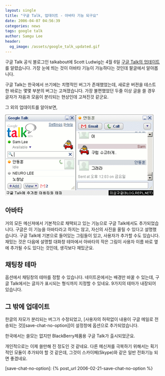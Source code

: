 ```yaml
---
layout: single
title: "구글 Talk, 업데이트 - 아바타 기능 되구요"
date: 2006-04-07 04:56:39
categories: news
tags: google talk
author: Samgu Lee
header:
  og_image: /assets/google_talk_updated.gif
---
```


구글 Talk 공식 블로그인 talkabout에 Scott Ludwig는 4월 6일 [구글 Talk의 업데이트](http://googletalk.blogspot.com/2006/04/pictures-themes-and-more.html)를 알렸습니다. 가장 눈에 띄는 것이 아바타 기능이 가능하다는 것인데 팔글에서 알아봅니다.

구글 Talk는 한국에서 쓰기에는 치명적인 버그가 존재했었는데, 새로운 버젼을 테스트 한 바로는 몇몇 부분의 버그는 고쳐졌습니다. 가장 불편했었던 두줄 이상 글을 쓸 경우 글자가 자음과 모음이 분리되는 현상인데 고쳐진것 같군요.

그 외의 업데이트를 알아보면,

![구글 Talk 업데이트](/assets/google_talk_updated.gif)

## 아바타

거의 모든 메신져에서 기본적으로 채택되고 있는 기능으로 구글 Talk에서도 추가되었습니다. 구글은 이 기능을 아바타라고 하지는 않고, 자신의 사진을 올릴 수 있다고 설명했습니다. 구글 Talk에 기본으로 들어있는 그림들이 있고, 사용자가 추가할 수도 있습니다. 재밌는 것은 다음에 설명할 대화창 테마에서 아바타의 작은 그림이 사용자 이름 바로 옆에 추가될 수도 있다는 것인데, 생각보다 재밌군요.

## 채팅창 테마

옵션에서 채팅창의 테마를 정할 수 있습니다. 네이트온에서는 배경만 바꿀 수 있는데, 구글 Talk에서는 글자가 표시되는 형식까지 지정할 수 있네요. 9가지의 테마가 내장되어 있습니다.

## 그 밖에 업데이트

한글의 자모가 분리되는 버그가 수정되었고, [사용자의 허락없이 내용이 구글 메일로 전송되는 것][save-chat-no-option]]이 설정창에 옵션으로 추가되었습니다.

한국에서는 쓸모는 없지만 BlackBerry제품용 구글 Talk가 출시되었군요.

개인적으로는 이제 쓸만해 진 정도인 것 같네요. 다른 메신져를 극복하기 위해서는 획기적인 모듈이 추가되야 할 것 같은데, 그것이 스카이페(Skype)와 같은 일반 전화기능 되면 좋겠네요.

[save-chat-no-option]: {% post_url 2006-02-21-save-chat-no-option %}
